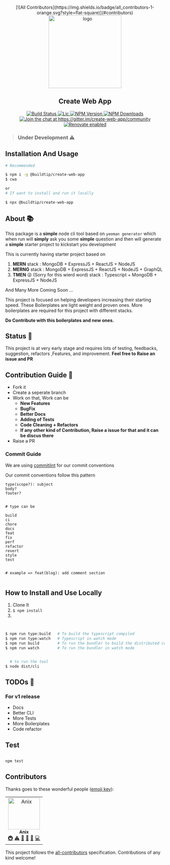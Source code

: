 <p align="center">
[![All Contributors](https://img.shields.io/badge/all_contributors-1-orange.svg?style=flat-square)](#contributors)

  <img alt="logo" src="https://imgur.com/8SkRVHP.png" width="230px" />

</p>
<p align="center">
<h2 align="center">Create Web App</h2>
</p>

<p align="center">
 <a href="https://travis-ci.org/buildtip/create-web-app">
    <img alt="Build Status" src="https://travis-ci.org/buildtip/create-web-app.svg?branch=master" />
 </a>
<a href="https://github.com/buildtip/create-web-app">
    <img alt="Lic" src="https://img.shields.io/github/license/buildtip/create-web-app.svg" />
 </a>
<a href="https://badge.fury.io/js/%40buildtip%2Fcreate-web-app">
    <img alt="NPM Version" src="https://badge.fury.io/js/%40buildtip%2Fcreate-web-app.svg" />
 </a>

<a href="https://www.npmjs.com/package/%40buildtip%2Fcreate-web-app">
    <img alt="NPM Downloads" src="https://img.shields.io/npm/dm/%40buildtip%2Fcreate-web-app.svg?style=flat" />
 </a>
<a href="https://gitter.im/create-web-app/community?utm_source=badge&utm_medium=badge&utm_campaign=pr-badge&utm_content=badge">
    <img alt="Join the chat at https://gitter.im/create-web-app/community" src="https://badges.gitter.im/create-web-app/community.svg" />
 </a>

<a href="https://github.com/buildtip/create-web-app">
    <img alt="Renovate enabled" src="https://img.shields.io/badge/renovate-enabled-green.svg" />
 </a>



</p>

> ### Under Development :warning:




## Installation And Usage

```bash
# Recommended

$ npm i -g @buildtip/create-web-app
$ cwa

or
# If want to install and run it locally

$ npx @buildtip/create-web-app

```



## About :books:

This package is a **simple** node cli tool based on `yeoman generator` which when run will **simply** ask you some **simple** question and then will generate a **simple** starter project to kickstart you development

This is currently having starter project based on
1. **MERN** stack : MongoDB +  ExpressJS + ReactJS + NodeJS
2. **MERNG** stack :  MongoDB +  ExpressJS + ReactJS + NodeJS + GraphQL
3. **TMEN** :stuck_out_tongue_winking_eye: (Sorry for this wierd word) stack : Typescript +  MongoDB +  ExpressJS + NodeJS

And Many More Coming Soon ...

This project is focused on helping developers increasing their starting speed. These Boilerplates are light weight and proven ones.
More boilerplates are required for this project with different stacks.

**Do Contribute with this boilerplates and new ones.**




## Status :newspaper:

This project is at very early stage and requires lots of testing, feedbacks, suggestion, refactors ,Features, and improvement.
**Feel free to Raise an issue and PR**


## Contribution Guide :wrench:

- Fork it
- Create a seperate branch
- Work on that, Work can be
  - **New Features**
  - **BugFix**
  - **Better Docs**
  - **Adding of Tests**
  - **Code Cleaning + Refactors**
  - **If any other kind of Contribution, Raise a issue for that and it can be discus there**
- Raise a PR


### Commit Guide
We are using [commitlint](https://commitlint.js.org/#/) for our commit conventions

Our commit conventions follow this pattern
```
type(scope?): subject
body?
footer?


# type can be

build
ci
chore
docs
feat
fix
perf
refactor
revert
style
test


# example => feat(blog): add comment section


```




## How to Install and Use Locally

1. Clone It
2. `$ npm install`
3.
```bash


$ npm run type:build   # To build the typescript compiled
$ npm run type:watch   # Typescript in watch mode
$ npm run build        # To run the bundler to build the distributed compatable
$ npm run watch        # To run the bundler in watch mode


  # to run the tool
$ node dist/cli


```


## TODOs :page_facing_up:

### For v1 release

- Docs
- Better CLI
- More Tests
- More Boilerplates
- Code refactor




 ## Test

```bash

npm test

```



## Contributors

Thanks goes to these wonderful people ([emoji key](https://allcontributors.org/docs/en/emoji-key)):

<!-- ALL-CONTRIBUTORS-LIST:START - Do not remove or modify this section -->
<!-- prettier-ignore -->
<table><tr><td align="center"><a href="http://anikethsaha.github.io"><img src="https://avatars1.githubusercontent.com/u/26347874?v=4" width="100px;" alt="Anix"/><br /><sub><b>Anix</b></sub></a><br /><a href="#infra-anikethsaha" title="Infrastructure (Hosting, Build-Tools, etc)">🚇</a> <a href="https://github.com/buildtip/create-web-app/commits?author=anikethsaha" title="Tests">⚠️</a> <a href="#ideas-anikethsaha" title="Ideas, Planning, & Feedback">🤔</a> <a href="#maintenance-anikethsaha" title="Maintenance">🚧</a> <a href="#design-anikethsaha" title="Design">🎨</a> <a href="https://github.com/buildtip/create-web-app/commits?author=anikethsaha" title="Code">💻</a></td></tr></table>

<!-- ALL-CONTRIBUTORS-LIST:END -->

This project follows the [all-contributors](https://github.com/all-contributors/all-contributors) specification. Contributions of any kind welcome!